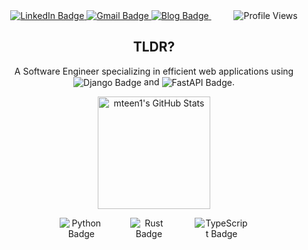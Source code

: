 <div align="center">
    <a href="https://www.linkedin.com/in/matin-moharami/">
      <img src="https://img.shields.io/badge/LinkedIn-blue?style=for-the-badge&logo=linkedin&logoColor=white" alt="LinkedIn Badge"/>
    </a>
    <a href="mailto:m.moharami@iau.ir">
      <img src="https://img.shields.io/badge/Email-Contact?style=for-the-badge&logo=gmail&logoColor=white" alt="Gmail Badge"/>
    </a>
    <a href="https://mteen.ir">
      <img src="https://img.shields.io/badge/Blog-grey?style=for-the-badge&logo=blogger&logoColor=red" alt="Blog Badge"/>
    </a>     &emsp; &emsp;
  <img src="https://komarev.com/ghpvc/?username=mteen1&style=for-the-badge&color=blueviolet" alt="Profile Views"/>
</div>

<h2 align="center">TLDR?</h2>

<div align="center">
  <p>
    A Software Engineer specializing in efficient web applications using
    <img src="https://img.shields.io/badge/Django-%23092E20" alt="Django Badge" style="vertical-align: middle;"/> 
    and 
    <img src="https://img.shields.io/badge/FastAPI-005571" alt="FastAPI Badge" style="vertical-align: middle;"/>. 
  </p>
</div>

<div align="center">
  <p>
    <img src="https://github-profile-summary-cards.vercel.app/api/cards/profile-details?username=mteen1&theme=github_dark" alt="mteen1's GitHub Stats" height="180"> 
  </p>
  <div style="display: flex; justify-content: space-between; align-items: center; width: 60%; margin: 0 auto;">
    <img src="https://img.shields.io/badge/Python-3776AB?style=for-the-badge&logo=python&logoColor=yellow" alt="Python Badge"/>
    &emsp; &emsp; &emsp; &emsp;
    <img src="https://img.shields.io/badge/Rust-000000?style=for-the-badge&logo=rust&logoColor=red" alt="Rust Badge" />
    &emsp; &emsp; &emsp; &emsp;
    <img src="https://img.shields.io/badge/TypeScript-3178C6?style=for-the-badge&logo=typescript&logoColor=white" alt="TypeScript Badge"/>
  </div>
</div>
